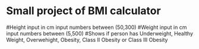 # Small project of BMI calculator
#Height input in cm input numbers between (50,300)
#Weight input in cm input numbers between (5,500)
#Shows if person has Underweight, Healthy Weight, Overwehight, Obesity, Class II Obesity or Class III Obesity

